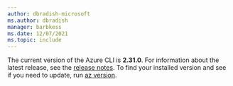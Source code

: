 ```yaml
---
author: dbradish-microsoft
ms.author: dbradish
manager: barbkess
ms.date: 12/07/2021
ms.topic: include
---
```


The current version of the Azure CLI is __2.31.0__. For information about the latest release, see the [release notes](../release-notes-azure-cli.md). To find your installed version and see if you need to update, run [az version](/cli/azure/reference-index#az_version).
